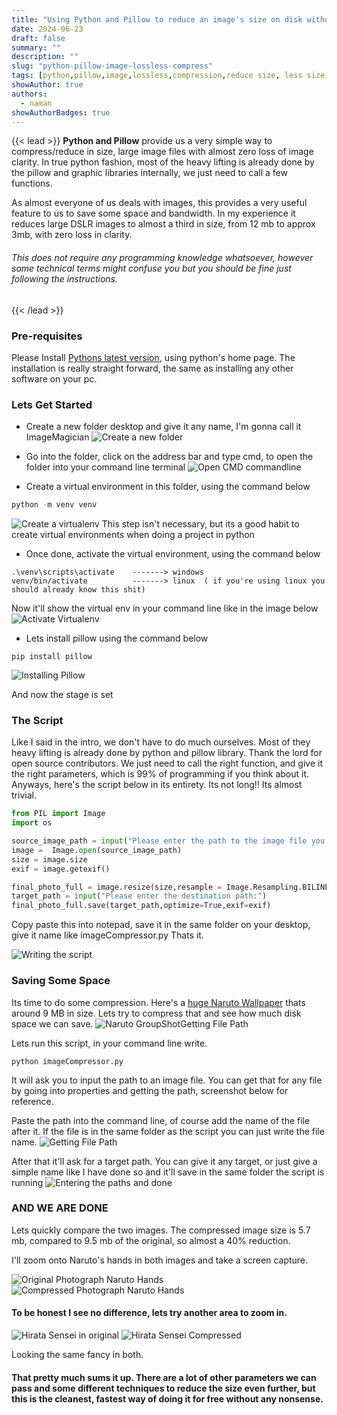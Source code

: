 ```yaml
---
title: "Using Python and Pillow to reduce an image's size on disk without sacrificing quality."
date: 2024-06-23
draft: false
summary: ""
description: ""
slug: "python-pillow-image-lossless-compress"
tags: [python,pillow,image,lossless,compression,reduce size, less size, codeb blog, ]
showAuthor: true
authors:
  - naman
showAuthorBadges: true
---
```


{{< lead >}}
**Python and Pillow** provide us a very simple way to compress/reduce in size, large image files with almost zero loss of image clarity. In true python fashion, most of the heavy lifting is already done by the pillow and graphic libraries internally, we just need to call a few functions. 

As almost everyone of us deals with images, this provides a very useful feature to us to save some space and bandwidth. In my experience it reduces large DSLR images to almost a third in size, from 12 mb to approx 3mb, with zero loss in clarity.

###### This does not require any programming knowledge whatsoever, however some technical terms might confuse you but you should be fine just following the instructions.
{{< /lead >}}

### Pre-requisites 

Please Install [Pythons latest version](https://www.python.org/), using python's home page. The installation is really straight forward, the same as installing any other software on your pc.


### Lets Get Started

- Create a new folder desktop and give it any name, I'm gonna call it ImageMagician
![Create a new folder](./create_folder.JPG "Create a new folder")

- Go into the folder, click on the address bar and type cmd, to open the folder into your command line terminal
![Open CMD commandline](./opening_cmd.png "Open CMD commandline")

- Create a virtual environment in this folder, using the command below 

```python
python -m venv venv
```
![Create a virtualenv](./creating_venv.png "Create a virtualenv")
This step isn't necessary, but its a good habit to create virtual environments when doing a project in python

- Once done, activate the virtual environment, using the command below
```
.\venv\scripts\activate    -------> windows
venv/bin/activate          -------> linux  ( if you're using linux you should already know this shit)
```
Now it'll show the virtual env in your command line like in the image below
![Activate Virtualenv](./activating_env.JPG "Activate Virtualenv")

- Lets install pillow using the command below
```
pip install pillow
```
![Installing Pillow](./installing_pillow.JPG "Installing Pillow")

And now the stage is set

### The Script

Like I said in the intro, we don't have to do much ourselves. Most of they heavy lifting is already done by python and pillow library. Thank the lord for open source contributors.
We just need to call the right function, and give it the right parameters, which is 99% of programming if you think about it. Anyways, here's the script below in its entirety. Its not long!! Its almost trivial.

```python
from PIL import Image
import os

source_image_path = input("Please enter the path to the image file you want to compress:")
image =  Image.open(source_image_path)
size = image.size
exif = image.getexif()

final_photo_full = image.resize(size,resample = Image.Resampling.BILINEAR)
target_path = input("Please enter the destination path:")
final_photo_full.save(target_path,optimize=True,exif=exif)
```
Copy paste this into notepad, save it in the same folder on your desktop, give it name like imageCompressor.py
Thats it.

![Writing the script](./write_file.JPG "Writing The Script")


### Saving Some Space

Its time to do some compression. Here's a [huge Naruto Wallpaper](https://drive.google.com/file/d/1AYPZaW33HrtO2APFFDRulYU18t55a6vK/view?usp=sharing) thats around 9 MB in size. Lets try to compress that and see how much disk space we can save. 
![Naruto GroupShotGetting File Path](./GroupShot_Site.JPG "Naruto Group Shot Sample")

Lets run this script, in your command line write. 

```
python imageCompressor.py
```

It will ask you to input the path to an image file. You can get that for any file by going into properties and getting the path, screenshot below for reference.

Paste the path into the command line, of course add the name of the file after it. If the file is in the same folder as the script you can just write the file name.
![Getting File Path](./getting_file_path.JPG "Getting File Path")

After that it'll ask for a target path. You can give it any target, or just give a simple name like I have done so and it'll save in the same folder the script is running
![Entering the paths and done ](./giving_the_paths.JPG "Entering the paths and we are done")

### AND WE ARE DONE

Lets quickly compare the two images.
The compressed image size is 5.7 mb, compared to 9.5 mb of the original, so almost a 40% reduction.

I'll zoom onto Naruto's hands in both images and take a screen capture.

![Original Photograph Naruto Hands ](./original_naruto_hands.JPG "Original Photograph Naruto Hands")
![Compressed Photograph Naruto Hands](./compressed_naruto_hands.JPG "Compressed Photograph Naruto Hands")

#### To be honest I see no difference, lets try another area to zoom in.

![Hirata Sensei in original](./Hirata%20Face%20Original.JPG "Hirata Sensei in Original")
![Hirata Sensei Compressed](./Hirata_face_compressed.JPG "Hirata Sensei Compressed")

Looking the same fancy in both.

#### That pretty much sums it up. There are a lot of other parameters we can pass and some different techniques to reduce the size even further, but this is the cleanest, fastest way of doing it for free without any nonsense.




